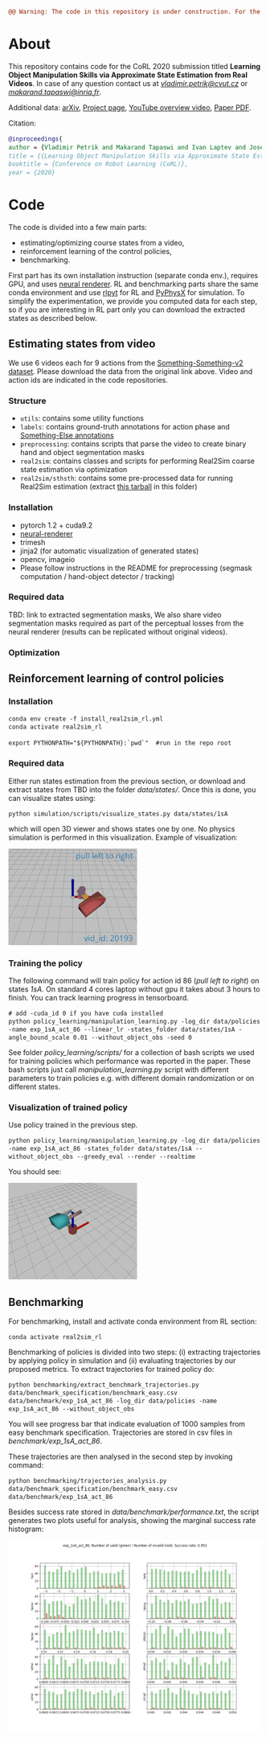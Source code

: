 ```diff
@@ Warning: The code in this repository is under construction. For the best exprience, please, try it later (in few days). @@
```

# About
This repository contains code for the CoRL 2020 submission titled **Learning Object Manipulation Skills via Approximate State Estimation from Real Videos**.
In case of any question contact us at *vladimir.petrik@cvut.cz* or *makarand.tapaswi@inria.fr*.

Additional data:
[arXiv](https://arxiv.org/abs/2011.06813),
[Project page](https://data.ciirc.cvut.cz/public/projects/2020Real2Sim/), 
[YouTube overview video](https://youtu.be/0bhO3KCKVa8), 
[Paper PDF](https://drive.google.com/file/d/1DuHan9oZXznDnXiCP7J6ogWn8FMAAkIJ/view).

Citation:
```bibtex
@inproceedings{
author = {Vladimir Petrik and Makarand Tapaswi and Ivan Laptev and Josef Sivic},
title = {{Learning Object Manipulation Skills via Approximate State Estimation from Real Videos}},
booktitle = {Conference on Robot Learning (CoRL)},
year = {2020}
```

# Code
The code is divided into a few main parts: 
- estimating/optimizing course states from a video,
- reinforcement learning of the control policies,
- benchmarking.

First part has its own installation instruction (separate conda env.), requires GPU, and uses [neural renderer](https://github.com/hiroharu-kato/neural_renderer).
RL and benchmarking parts share the same conda environment and use [rlpyt](https://github.com/astooke/rlpyt) for RL and [PyPhysX](https://github.com/petrikvladimir/pyphysx/) for simulation.
To simplify the experimentation, we provide you computed data for each step, so if you are interesting in RL part only you can download the extracted states as described below.

## Estimating states from video 

We use 6 videos each for 9 actions from the [Something-Something-v2 dataset](https://20bn.com/datasets/something-something).
Please download the data from the original link above.
Video and action ids are indicated in the code repositories.

### Structure
- `utils`: contains some utility functions
- `labels`: contains ground-truth annotations for action phase and [Something-Else annotations](https://github.com/joaanna/something_else)
- `preprocessing`: contains scripts that parse the video to create binary hand and object segmentation masks
- `real2sim`: contains classes and scripts for performing Real2Sim coarse state estimation via optimization
- `real2sim/sthsth`: contains some pre-processed data for running Real2Sim estimation (extract [this tarball](https://drive.google.com/file/d/1Dy8GXQF6wqDKj_vhp5nE1uOB2T5fm0Bu/view) in this folder)

### Installation
- pytorch 1.2 + cuda9.2
- [neural-renderer](https://github.com/hiroharu-kato/neural_renderer)
- trimesh
- jinja2 (for automatic visualization of generated states)
- opencv, imageio
- Please follow instructions in the README for preprocessing (segmask computation / hand-object detector / tracking)

### Required data

TBD: link to extracted segmentation masks, 
We also share video segmentation masks required as part of the perceptual losses from the neural renderer (results can be replicated without original videos).

### Optimization

## Reinforcement learning of control policies

### Installation
```shell script
conda env create -f install_real2sim_rl.yml
conda activate real2sim_rl

export PYTHONPATH="${PYTHONPATH}:`pwd`"  #run in the repo root
```

### Required data
Either run states estimation from the previous section, or download and extract states from TBD into the folder *data/states/*.
Once this is done, you can visualize states using:
```shell script
python simulation/scripts/visualize_states.py data/states/1sA
```
which will open 3D viewer and shows states one by one. 
No physics simulation is performed in this visualization.
Example of visualization:

![](doc/policy_learning/visualize_states.gif) 

### Training the policy
The following command will train policy for action id 86 (*pull left to right*) on states *1sA*.
On standard 4 cores laptop without gpu it takes about 3 hours to finish. 
You can track learning progress in tensorboard.

```shell script
# add -cuda_id 0 if you have cuda installed
python policy_learning/manipulation_learning.py -log_dir data/policies -name exp_1sA_act_86 --linear_lr -states_folder data/states/1sA -angle_bound_scale 0.01 --without_object_obs -seed 0
```
See folder *policy_learning/scripts/* for a collection of bash scripts we used for training policies which performance was reported in the paper.
These bash scripts just call *manipulation_learning.py* script with different parameters to train policies e.g. with different domain randomization or on different states.

### Visualization of trained policy

Use policy trained in the previous step.
```shell script
python policy_learning/manipulation_learning.py -log_dir data/policies -name exp_1sA_act_86 -states_folder data/states/1sA --without_object_obs --greedy_eval --render --realtime
```
You should see:

![](doc/policy_learning/learned_policy.gif) 


## Benchmarking
For benchmarking, install and activate conda environment from RL section:
```shell script
conda activate real2sim_rl
``` 
Benchmarking of policies is divided into two steps: (i) extracting trajectories by applying policy in simulation and (ii) evaluating trajectories by our proposed metrics.
To extract trajectories for trained policy do:
```shell script
python benchmarking/extract_benchmark_trajectories.py data/benchmark_specification/benchmark_easy.csv data/benchmark/exp_1sA_act_86 -log_dir data/policies -name exp_1sA_act_86 --without_object_obs
```
You will see progress bar that indicate evaluation of 1000 samples from easy benchmark specification.
Trajectories are stored in csv files in *benchmark/exp_1sA_act_86*.

These trajectories are then analysed in the second step by invoking command:
```shell script
python benchmarking/trajectories_analysis.py data/benchmark_specification/benchmark_easy.csv data/benchmark/exp_1sA_act_86
```
Besides success rate stored in *data/benchmark/performance.txt*, the script generates two plots useful for analysis, showing the marginal success rate histogram:

![](doc/policy_learning/success_marginal_exp_1sA_act_86.png) 
